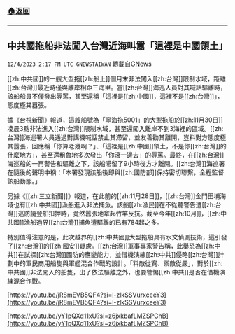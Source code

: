 ###  [:house:返回](README.md)
---


## 中共國拖船非法闖入台灣近海叫囂「這裡是中國領土」
`12/4/2023 2:17 PM UTC GNEWSTAIWAN` [轉載自GNews](https://gnews.org/articles/2069801)



[[zh:中共國]]的一艘大型拖[[zh:船上]]個月末非法闖入[[zh:台灣]]限制水域，距離[[zh:台灣]]最近時僅與離岸相距三海里。當[[zh:台灣]]海巡人員對其喊話驅離時，該船船員不僅發出辱罵，甚至還稱「這裡是[[zh:中國]]，這裡不是[[zh:台灣]]」，態度極其囂張。  

據《台視新聞》報道，這艘船號為「寧海拖5001」的大型拖船於[[zh:11月30日]]凌晨3點非法進入[[zh:台灣]]限制水域，甚至還闖入離岸不到3海裡的區域。[[zh:台灣]]海巡署人員通過對講機喊話禁止其滯留，並友善勸其離開，豈料對方態度極其囂張，回應稱「你算老幾啊？」、「這裡是[[zh:中國]]領土，不是你[[zh:台灣]]的什麼地方」，甚至還粗魯地多次發出「你滾一邊去」的辱罵。最終，在[[zh:台灣]]海巡船的一再警告和驅離之下，該船滯留了9小時後方才離開。[[zh:台灣]]海巡署在隨後的聲明中稱：「本署發現該船後即與[[zh:國防部]]保持密切聯繫，全程監督該船動態。」

  

另據《[[zh:三立新聞]]》報道，在此前的[[zh:11月28日]]，[[zh:台灣]]金門田埔海域也有[[zh:中共國]]漁船進入非法捕魚。該船[[zh:漁民]]在不從聽警告遭[[zh:台灣]]巡防艇登船扣押時，竟然囂張地拿起竹竿反抗。截至今年[[zh:10月]]，[[zh:中共國]]漁船過界[[zh:台灣]]捕魚遭驅離的已有784起之多。

  

特別值得注意的是，此次越界的[[zh:中共國]]大型拖船具有水文偵測技術，這引發了[[zh:台灣]]的[[zh:國安]]疑慮。[[zh:台灣]]軍事專家警告稱，此舉恐為[[zh:中共]]在試探[[zh:台灣]]國防的應變能力，並借機演練[[zh:中共]]侵略[[zh:台灣]]計劃中的軍民商用船隻與軍艦混合作戰的設計。「料敵從寬、禦敵從嚴」，對於[[zh:中共國]]非法闖入的船隻，出了依法驅離之外，也要警惕[[zh:中共]]是否在借機演練混合作戰。

[https://youtu.be/jR8mEVB5QF4?si=l-zlkSSVurxceeY3](https://youtu.be/jR8mEVB5QF4?si=l-zlkSSVurxceeY3)

[https://youtu.be/yY1pQXd11xU?si=z6jxkbafLMZSPChB](https://youtu.be/yY1pQXd11xU?si=z6jxkbafLMZSPChB)

